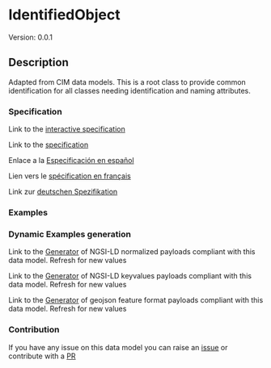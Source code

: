 # IdentifiedObject
Version: 0.0.1

## Description 

Adapted from CIM data models. This is a root class to provide common identification for all classes needing identification and naming attributes.
### Specification

Link to the [interactive specification](https://swagger.lab.fiware.org/?url=https://github.com/smart-data-models/dataModel.EnergyCIM/blob/master/IdentifiedObject/swagger.yaml)

Link to the [specification](https://github.com/smart-data-models/dataModel.EnergyCIM/blob/master/IdentifiedObject/doc/spec.md)

Enlace a la [Especificación en español](https://github.com/smart-data-models/dataModel.EnergyCIM/blob/master/IdentifiedObject/doc/spec_ES.md)

Lien vers le [spécification en français](https://github.com/smart-data-models/dataModel.EnergyCIM/blob/master/IdentifiedObject/doc/spec_FR.md)

Link zur [deutschen Spezifikation](https://github.com/smart-data-models/dataModel.EnergyCIM/blob/master/IdentifiedObject/doc/spec_DE.md)
### Examples
### Dynamic Examples generation

Link to the [Generator](https://smartdatamodels.org/extra/ngsi-ld_generator.php?schemaUrl=https://raw.githubusercontent.com/smart-data-models/dataModel.EnergyCIM/master/IdentifiedObject/schema.json&email=info@smartdatamodels.org) of NGSI-LD normalized payloads compliant with this data model. Refresh for new values

Link to the [Generator](https://smartdatamodels.org/extra/ngsi-ld_generator_keyvalues.php?schemaUrl=https://raw.githubusercontent.com/smart-data-models/dataModel.EnergyCIM/master/IdentifiedObject/schema.json&email=info@smartdatamodels.org) of NGSI-LD keyvalues payloads compliant with this data model. Refresh for new values

Link to the [Generator](https://smartdatamodels.org/extra/geojson_features_generator_v1.0.php?schemaUrl=https://raw.githubusercontent.com/smart-data-models/dataModel.EnergyCIM/master/IdentifiedObject/schema.json&email=info@smartdatamodels.org) of geojson feature format payloads compliant with this data model. Refresh for new values
### Contribution

 If you have any issue on this data model you can raise an [issue](https://github.com/smart-data-models/dataModel.EnergyCIM/issues)  or contribute with a [PR](https://github.com/smart-data-models/dataModel.EnergyCIM/pulls)
